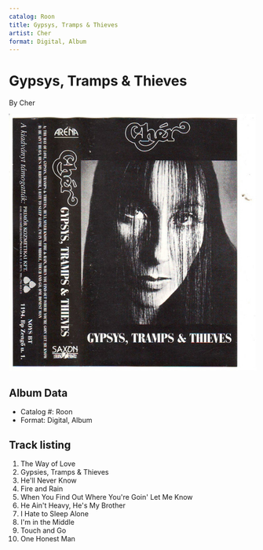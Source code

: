 ```yaml
---
catalog: Roon
title: Gypsys, Tramps & Thieves
artist: Cher
format: Digital, Album
---
```


# Gypsys, Tramps & Thieves

By Cher

![](../../assets/albumcovers/Cher-Gypsys__Tramps_and_Thieves.png)

## Album Data

- Catalog #: Roon
- Format: Digital, Album


## Track listing


1. The Way of Love
2. Gypsies, Tramps & Thieves
3. He'll Never Know
4. Fire and Rain
5. When You Find Out Where You're Goin' Let Me Know
6. He Ain't Heavy, He's My Brother
7. I Hate to Sleep Alone
8. I'm in the Middle
9. Touch and Go
10. One Honest Man

